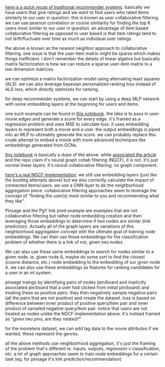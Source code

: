 [here is a quick recap of traditional recommender systems](https://towardsdatascience.com/intro-to-recommender-system-collaborative-filtering-64a238194a26). basically we have users that give ratings and we want to find users who rated items similarly to our user in question. this is known as user collaborative filtering. we can use pearson correlation or cosine similarity for finding the top K users most similar to our user in question. an advantage of item based collaborative filtering as opposed to user based is that item ratings tend to not drift/fluctuate over time as much as individual user ratings.

the above is known as the nearest neighbor approach to collaborative filtering. one issue is that the user-item matrix might be sparse which makes things inefficient. i don't remember the details of linear algebra but basically matrix factorization is how we can reduce a sparse user-item matrix to a low dimension matrices.

we can optimize a matrix factorization model using alternating least squares (ALS). we can also leverage bayesian personalized ranking loss instead of ALS loss, which directly optimizes for ranking.

for deep recommender systems, we can start by using a deep MLP network with some embedding layers at the beginning for users and items.

one such example can be found in [this notebook](https://github.com/devforfu/pytorch_playground/blob/master/movielens.ipynb).
the idea is to pass in user-movie edges and generate a score for every edge. it's framed as a regression problem and uses MSE to calculate loss.
it uses embedding layers to represent both a movie and a user. the output embeddings is piped into an MLP to ultimately generate the score.
we can probably replace this crude attempt to embed a movie with more advanced techniques like embeddings generated from GCNs.

[this notebook](https://github.com/HarshdeepGupta/recommender_pytorch/blob/master/MLP.py) is basically a dupe of the above. while [associated the article](https://towardsdatascience.com/recommender-systems-using-deep-learning-in-pytorch-from-scratch-f661b8f391d7) and the repo claim it's neural graph collab filtering (NGCF), it is not. it's just normal linear layers. it's neural collaborative filtering. no graph component.

[here's a real NGCF implementation](https://github.com/huangtinglin/NGCF-PyTorch/blob/master/NGCF/NGCF.py). we still use embedding layers (just like the bootleg attempts above) but we also correctly calculate the impact of connected items/users. we use a GNN layer to do the neighborhood aggregation piece. collaborative filtering approaches seem to leverage the concept of "finding the user(s) most similar to you and recommending what they like".

Pinsage and the PgY link pred example are examples that are not collaborative filtering but rather node embedding creation and then leveraging those embeddings to determine if two nodes are similar (link prediction). Actually all of the graph layers are variations of this neighborhood aggregation concept with the ultimate goal of training node embeddings. We can then use those embeddings for the classification problem of whether there is a link of not, given two nodes.

We can also use these same embeddings to search for nodes similar to a given node. ie. given node A, maybe do some sort to find the closest (cosine distance, etc.) node embedding to the embedding of our given node A. we can also use these embeddings as features for ranking candidates for a user in an ml system.

pinsage traings by identifying pairs of nodes (pin/board and implicitly associated pin/board that a user had clicked from initial pin/board) and treating these as positive pairs. they then negatively sample negative pairs (all the pairs that are not positive) and create the dataset. loss is based on difference between inner product of positive query/item pair and inner product of sampled negative query/item pair. notice that users are not treated as nodes unlike the NGCF implementation above. it's instead framed as "given two pins, are they related?"

for the movielens dataset, we can add tag data to the movie attributes if we wanted. these represent the genres.

all the above methods use neighborhood aggregation, it's just the framing of the problem that's different ie. inputs, outputs, regression v classification, etc. a lot of graph approaches seem to train node embeddings for a certain task (eg. for pinsage it's link prediction/recommendation)
